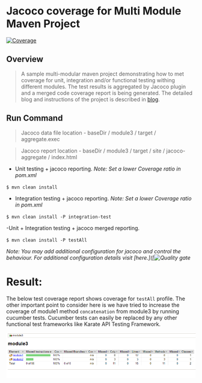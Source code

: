 # Jacoco coverage for Multi Module Maven Project

[![Coverage](https://sonarcloud.io/api/project_badges/measure?project=tushar393_jacoco-multi-module-sample&metric=coverage)](https://sonarcloud.io/summary/new_code?id=tushar393_jacoco-multi-module-sample)

## Overview
>A sample multi-modular maven project demonstrating how to met coverage for unit, integration and/or functional testing withing different modules.
>The test results is aggregated by Jacoco plugin and a merged code coverage report is being generated.
>The detailed blog and instructions of the project is described in [blog]([![Coverage](https://sonarcloud.io/api/project_badges/measure?project=tushar393_jacoco-multi-module-sample&metric=coverage)](https://sonarcloud.io/summary/new_code?id=tushar393_jacoco-multi-module-sample)).

## Run Command

>Jacoco data file location - baseDir / module3 / target / aggregate.exec

>Jacoco report location - baseDir / module3 / target / site / jacoco-aggregate / index.html


- Unit testing + jacoco reporting. 
_Note: Set a lower Coverage ratio in pom.xml_

`$ mvn clean install`

- Integration testing + jacoco reporting.
_Note: Set a lower Coverage ratio in pom.xml_

`$ mvn clean install -P integration-test`

-Unit + Integration testing + jacoco merged reporting.

`$ mvn clean install -P testAll`
  
 _Note: You may add additional configuration for jacoco and control the behaviour. For additional configuration details visit [here.]([![Quality gate]([![Coverage](https://sonarcloud.io/api/project_badges/measure?project=tushar393_jacoco-multi-module-sample&metric=coverage)](https://sonarcloud.io/summary/new_code?id=tushar393_jacoco-multi-module-sample))_  

# Result: 
The below test coverage report shows coverage for `testAll` profile. 
The other important point to consider here is we have tried to increase the coverage of module1 method `concatenation` from module3 by running cucumber tests. Cucumber tests can easily be replaced by any other functional test frameworks like Karate API Testing Framework.

![Coverage Report All](merged-coverage-report-all.png)
